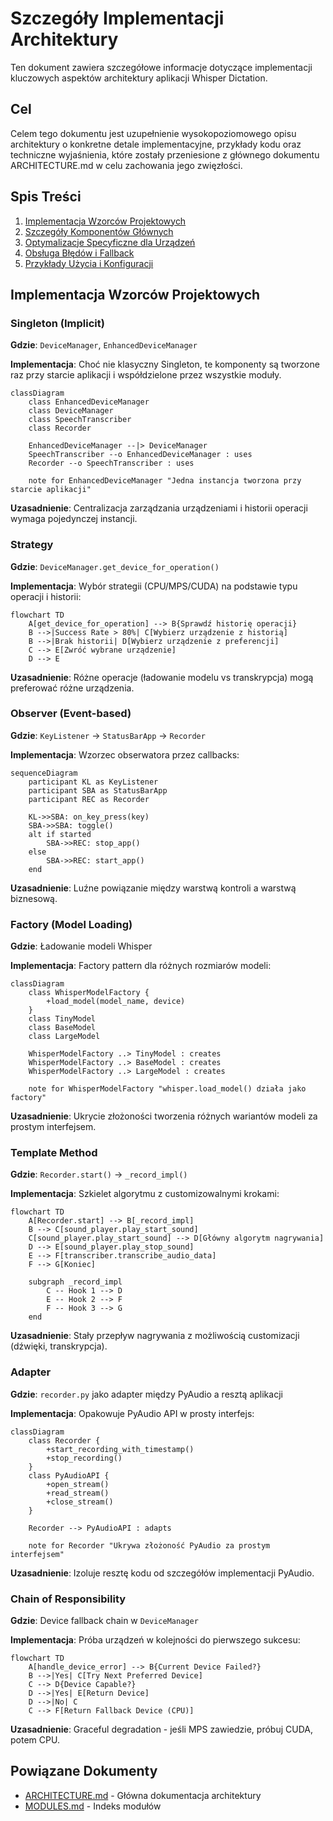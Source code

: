 # Szczegóły Implementacji Architektury

Ten dokument zawiera szczegółowe informacje dotyczące implementacji kluczowych aspektów architektury aplikacji Whisper Dictation.

## Cel

Celem tego dokumentu jest uzupełnienie wysokopoziomowego opisu architektury o konkretne detale implementacyjne, przykłady kodu oraz techniczne wyjaśnienia, które zostały przeniesione z głównego dokumentu ARCHITECTURE.md w celu zachowania jego zwięzłości.

## Spis Treści

1.  [Implementacja Wzorców Projektowych](#implementacja-wzorców-projektowych)
2.  [Szczegóły Komponentów Głównych](#szczegóły-komponentów-głównych)
3.  [Optymalizacje Specyficzne dla Urządzeń](#optymalizacje-specyficzne-dla-urządzeń)
4.  [Obsługa Błędów i Fallback](#obsługa-błędów-i-fallback)
5.  [Przykłady Użycia i Konfiguracji](#przykłady-użycia-i-konfiguracji)

## Implementacja Wzorców Projektowych

### Singleton (Implicit)

**Gdzie**: `DeviceManager`, `EnhancedDeviceManager`

**Implementacja**: Choć nie klasyczny Singleton, te komponenty są tworzone raz przy starcie aplikacji i współdzielone przez wszystkie moduły.

```mermaid
classDiagram
    class EnhancedDeviceManager
    class DeviceManager
    class SpeechTranscriber
    class Recorder

    EnhancedDeviceManager --|> DeviceManager
    SpeechTranscriber --o EnhancedDeviceManager : uses
    Recorder --o SpeechTranscriber : uses

    note for EnhancedDeviceManager "Jedna instancja tworzona przy starcie aplikacji"
```

**Uzasadnienie**: Centralizacja zarządzania urządzeniami i historii operacji wymaga pojedynczej instancji.

### Strategy

**Gdzie**: `DeviceManager.get_device_for_operation()`

**Implementacja**: Wybór strategii (CPU/MPS/CUDA) na podstawie typu operacji i historii:

```mermaid
flowchart TD
    A[get_device_for_operation] --> B{Sprawdź historię operacji}
    B -->|Success Rate > 80%| C[Wybierz urządzenie z historią]
    B -->|Brak historii| D[Wybierz urządzenie z preferencji]
    C --> E[Zwróć wybrane urządzenie]
    D --> E
```

**Uzasadnienie**: Różne operacje (ładowanie modelu vs transkrypcja) mogą preferować różne urządzenia.

### Observer (Event-based)

**Gdzie**: `KeyListener` → `StatusBarApp` → `Recorder`

**Implementacja**: Wzorzec obserwatora przez callbacks:

```mermaid
sequenceDiagram
    participant KL as KeyListener
    participant SBA as StatusBarApp
    participant REC as Recorder

    KL->>SBA: on_key_press(key)
    SBA->>SBA: toggle()
    alt if started
        SBA->>REC: stop_app()
    else
        SBA->>REC: start_app()
    end
```

**Uzasadnienie**: Luźne powiązanie między warstwą kontroli a warstwą biznesową.

### Factory (Model Loading)

**Gdzie**: Ładowanie modeli Whisper

**Implementacja**: Factory pattern dla różnych rozmiarów modeli:

```mermaid
classDiagram
    class WhisperModelFactory {
        +load_model(model_name, device)
    }
    class TinyModel
    class BaseModel
    class LargeModel

    WhisperModelFactory ..> TinyModel : creates
    WhisperModelFactory ..> BaseModel : creates
    WhisperModelFactory ..> LargeModel : creates

    note for WhisperModelFactory "whisper.load_model() działa jako factory"
```

**Uzasadnienie**: Ukrycie złożoności tworzenia różnych wariantów modeli za prostym interfejsem.

### Template Method

**Gdzie**: `Recorder.start()` → `_record_impl()`

**Implementacja**: Szkielet algorytmu z customizowalnymi krokami:

```mermaid
flowchart TD
    A[Recorder.start] --> B[_record_impl]
    B --> C[sound_player.play_start_sound]
    C[sound_player.play_start_sound] --> D[Główny algorytm nagrywania]
    D --> E[sound_player.play_stop_sound]
    E --> F[transcriber.transcribe_audio_data]
    F --> G[Koniec]

    subgraph _record_impl
        C -- Hook 1 --> D
        E -- Hook 2 --> F
        F -- Hook 3 --> G
    end
```

**Uzasadnienie**: Stały przepływ nagrywania z możliwością customizacji (dźwięki, transkrypcja).

### Adapter

**Gdzie**: `recorder.py` jako adapter między PyAudio a resztą aplikacji

**Implementacja**: Opakowuje PyAudio API w prosty interfejs:

```mermaid
classDiagram
    class Recorder {
        +start_recording_with_timestamp()
        +stop_recording()
    }
    class PyAudioAPI {
        +open_stream()
        +read_stream()
        +close_stream()
    }

    Recorder --> PyAudioAPI : adapts

    note for Recorder "Ukrywa złożoność PyAudio za prostym interfejsem"
```

**Uzasadnienie**: Izoluje resztę kodu od szczegółów implementacji PyAudio.

### Chain of Responsibility

**Gdzie**: Device fallback chain w `DeviceManager`

**Implementacja**: Próba urządzeń w kolejności do pierwszego sukcesu:

```mermaid
flowchart TD
    A[handle_device_error] --> B{Current Device Failed?}
    B -->|Yes| C[Try Next Preferred Device]
    C --> D{Device Capable?}
    D -->|Yes| E[Return Device]
    D -->|No| C
    C --> F[Return Fallback Device (CPU)]
```

**Uzasadnienie**: Graceful degradation - jeśli MPS zawiedzie, próbuj CUDA, potem CPU.

## Powiązane Dokumenty

- [ARCHITECTURE.md](../ARCHITECTURE.md) - Główna dokumentacja architektury
- [MODULES.md](../../MODULES.md) - Indeks modułów
